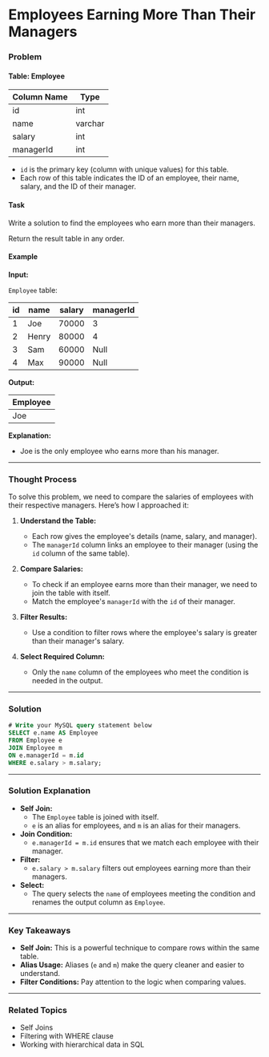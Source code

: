 # Employees Earning More Than Their Managers

### Problem

#### Table: Employee

| Column Name | Type    |
|-------------|---------|
| id          | int     |
| name        | varchar |
| salary      | int     |
| managerId   | int     |

- `id` is the primary key (column with unique values) for this table.
- Each row of this table indicates the ID of an employee, their name, salary, and the ID of their manager.

#### Task
Write a solution to find the employees who earn more than their managers.

Return the result table in any order.

#### Example

**Input:**

`Employee` table:

| id | name  | salary | managerId |
|----|-------|--------|-----------|
| 1  | Joe   | 70000  | 3         |
| 2  | Henry | 80000  | 4         |
| 3  | Sam   | 60000  | Null      |
| 4  | Max   | 90000  | Null      |

**Output:**

| Employee |
|----------|
| Joe      |

**Explanation:**
- Joe is the only employee who earns more than his manager.

---

### Thought Process

To solve this problem, we need to compare the salaries of employees with their respective managers. Here’s how I approached it:

1. **Understand the Table:**
   - Each row gives the employee's details (name, salary, and manager).
   - The `managerId` column links an employee to their manager (using the `id` column of the same table).

2. **Compare Salaries:**
   - To check if an employee earns more than their manager, we need to join the table with itself.
   - Match the employee's `managerId` with the `id` of their manager.

3. **Filter Results:**
   - Use a condition to filter rows where the employee's salary is greater than their manager's salary.

4. **Select Required Column:**
   - Only the `name` column of the employees who meet the condition is needed in the output.

---

### Solution

```sql
# Write your MySQL query statement below
SELECT e.name AS Employee
FROM Employee e
JOIN Employee m
ON e.managerId = m.id
WHERE e.salary > m.salary;
```

---

### Solution Explanation

- **Self Join:**
  - The `Employee` table is joined with itself.
  - `e` is an alias for employees, and `m` is an alias for their managers.
- **Join Condition:**
  - `e.managerId = m.id` ensures that we match each employee with their manager.
- **Filter:**
  - `e.salary > m.salary` filters out employees earning more than their managers.
- **Select:**
  - The query selects the `name` of employees meeting the condition and renames the output column as `Employee`.

---

### Key Takeaways

- **Self Join:** This is a powerful technique to compare rows within the same table.
- **Alias Usage:** Aliases (`e` and `m`) make the query cleaner and easier to understand.
- **Filter Conditions:** Pay attention to the logic when comparing values.

---

### Related Topics
- Self Joins
- Filtering with WHERE clause
- Working with hierarchical data in SQL

